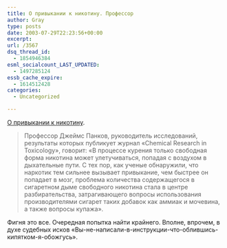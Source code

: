 ```yaml
---
title: О привыкании к никотину. Профессор
author: Gray
type: posts
date: 2003-07-29T22:23:56+00:00
excerpt:
url: /3567
dsq_thread_id:
  - 1854946384
esml_socialcount_LAST_UPDATED:
  - 1497285124
essb_cache_expire:
  - 1614512428
categories:
  - Uncategorized

---
```








<a href="http://www.obozrevatel.com.ua/news/24/91424.html" target="_blank">О привыкании к никотину</a>.

> Профессор Джеймс Панков, руководитель исследований, результаты которых публикует журнал &laquo;Chemical Research in Toxicology&raquo;, говорит: &#171;В процессе курения только свободная форма никотина может улетучиваться, попадая с воздухом в дыхательные пути. С тех пор, как ученые обнаружили, что наркотик тем сильнее вызывает привыкание, чем быстрее он попадает в мозг, проблема количества содержащегося в сигаретном дыме свободного никотина стала в центре разбирательства, затрагивающего вопросы использования производителями сигарет таких добавок как аммиак и мочевина, а также вопросы купажа&#187;. 

Фигня это все. Очередная попытка найти крайнего. Вполне, впрочем, в духе судебных исков &#171;Вы-не-написали-в-инструкции-что-облившись-кипятком-я-обожгусь&#187;.